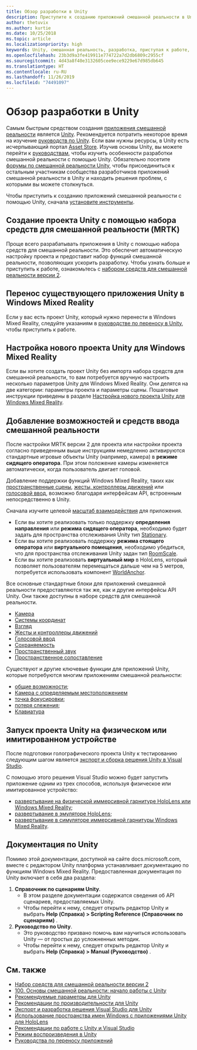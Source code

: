 ```yaml
---
title: Обзор разработки в Unity
description: Приступите к созданию приложений смешанной реальности в Unity.
author: thetuvix
ms.author: kurtie
ms.date: 10/25/2018
ms.topic: article
ms.localizationpriority: high
keywords: Unity, смешанная реальность, разработка, приступая к работе, новый проект, перенос, возможность, камера, имитация, эмуляция, документация
ms.openlocfilehash: 23b3d9a3fe419911e774722a7d2db6809c2955cf
ms.sourcegitcommit: 4d43a8f40e3132605cee9ece9229e67d985db645
ms.translationtype: HT
ms.contentlocale: ru-RU
ms.lasthandoff: 11/26/2019
ms.locfileid: "74491097"
---
```

# <a name="unity-development-overview"></a>Обзор разработки в Unity

Самым быстрым средством создания [приложения смешанной реальности](app-views.md) является [Unity](https://unity.com). Рекомендуется потратить некоторое время на изучение [руководств по Unity](https://unity3d.com/learn/tutorials). Если вам нужны ресурсы, в Unity есть исчерпывающий портал [Asset Store](https://www.assetstore.unity3d.com/). Изучив основы Unity, вы можете перейти к [руководствам](tutorials.md), чтобы изучить особенности разработки смешанной реальности с помощью Unity. Обязательно посетите [форумы по смешанной реальности Unity](https://forum.unity3d.com/forums/hololens.102/), чтобы присоединиться к остальным участникам сообщества разработчиков приложений смешанной реальности в Unity и находить решения проблем, с которыми вы можете столкнуться.

Чтобы приступить к созданию приложений смешанной реальности с помощью Unity, сначала [установите инструменты](install-the-tools.md). 

## <a name="new-unity-project-with-mixed-reality-toolkit"></a>Создание проекта Unity с помощью набора средств для смешанной реальности (MRTK) 

Проще всего разрабатывать приложения в Unity с помощью набора средств для смешанной реальности. Это обеспечит автоматическую настройку проекта и предоставит набор функций смешанной реальности, позволяющих ускорить разработку. Чтобы узнать больше и приступить к работе, ознакомьтесь с [набором средств для смешанной реальности версии 2](mrtk-getting-started.md). 

## <a name="porting-an-existing-unity-app-to-windows-mixed-reality"></a>Перенос существующего приложения Unity в Windows Mixed Reality

Если у вас есть проект Unity, который нужно перенести в Windows Mixed Reality, следуйте указаниям в [руководстве по переносу в Unity](porting-guides.md), чтобы приступить к работе.

## <a name="configuring-new-unity-project-for-windows-mixed-reality"></a>Настройка нового проекта Unity для Windows Mixed Reality

Если вы хотите создать проект Unity без импорта набора средств для смешанной реальности, то вам потребуется вручную настроить несколько параметров Unity для Windows Mixed Reality. Они делятся на две категории: параметры проекта и параметры сцены. Пошаговые инструкции приведены в разделе [Настройка нового проекта Unity для Windows Mixed Reality](Configure-Unity-Project.md).

## <a name="adding-mixed-reality-capabilities-and-inputs"></a>Добавление возможностей и средств ввода смешанной реальности

После настройки MRTK версии 2 для проекта или настройки проекта согласно приведенным выше инструкциям немедленно активируются стандартные игровые объекты Unity (например, камера) в **режиме сидящего оператора**. При этом положение камеры изменяется автоматически, когда пользователь двигает головой.

Добавление поддержки функций Windows Mixed Reality, таких как [пространственные сцены](coordinate-systems.md#spatial-coordinate-systems), [жесты, контроллеры движений](gestures-and-motion-controllers-in-unity.md) или [голосовой ввод](voice-input-in-unity.md), возможно благодаря интерфейсам API, встроенным непосредственно в Unity. 

Сначала изучите целевой [масштаб взаимодействия](coordinate-systems.md) для приложения.
* Если вы хотите реализовать только поддержку **определения направления** или **режима сидящего оператора**, необходимо будет задать для пространства отслеживания Unity тип [Stationary](coordinate-systems-in-unity.md#building-an-orientation-only-or-seated-scale-experience).
* Если вы хотите реализовать поддержку **режима стоящего оператора** или **виртуального помещения**, необходимо убедиться, что для пространства отслеживания Unity задан тип [RoomScale](coordinate-systems-in-unity.md#building-an-orientation-only-or-seated-scale-experience).
* Если вы хотите реализовать **виртуальный мир** в HoloLens, который позволяет пользователям перемещаться дальше чем на 5 метров, потребуется использовать компонент [WorldAnchor](coordinate-systems-in-unity.md#building-a-world-scale-experience).

Все основные стандартные блоки для приложений смешанной реальности предоставляются так же, как и другие интерфейсы API Unity. Они также доступны в наборе средств для смешанной реальности.
* [Камера](camera-in-unity.md)
* [Системы координат](coordinate-systems-in-unity.md)
* [Взгляд](gaze-in-unity.md)
* [Жесты и контроллеры движений](gestures-and-motion-controllers-in-unity.md)
* [Голосовой ввод](voice-input-in-unity.md)
* [Сохраняемость](persistence-in-unity.md)
* [Пространственный звук](spatial-sound-in-unity.md)
* [Пространственное сопоставление](spatial-mapping-in-unity.md)

Существуют и другие ключевые функции для приложений Unity, которые потребуются многим приложениям смешанной реальности:
* [общие возможности](shared-experiences-in-unity.md);
* [Камера с определяемым местоположением](locatable-camera-in-unity.md)
* [точка фокусировки](focus-point-in-unity.md);
* [потеря слежения](tracking-loss-in-unity.md);
* [Клавиатура](keyboard-input-in-unity.md)

## <a name="running-your-unity-project-on-a-real-or-simulated-device"></a>Запуск проекта Unity на физическом или имитированном устройстве

После подготовки голографического проекта Unity к тестированию следующим шагом является [экспорт и сборка решения Unity в Visual Studio](exporting-and-building-a-unity-visual-studio-solution.md).

С помощью этого решения Visual Studio можно будет запустить приложение одним из трех способов, используя физическое или имитированное устройство:
* [развертывание на физической иммерсивной гарнитуре HoloLens или Windows Mixed Reality](using-visual-studio.md);
* [развертывание в эмуляторе HoloLens](using-the-hololens-emulator.md);
* [развертывание в симуляторе иммерсивной гарнитуры Windows Mixed Reality](using-the-windows-mixed-reality-simulator.md).

## <a name="unity-documentation"></a>Документация по Unity

Помимо этой документации, доступной на сайте docs.microsoft.com, вместе с редактором Unity платформа устанавливает документацию по функциям Windows Mixed Reality. Предоставленная документация по Unity включает в себя два раздела:
1. **Справочник по сценариям Unity**.
    * В этом разделе документации содержатся сведения об API сценариев, предоставляемых Unity.
    * Чтобы перейти к нему, следует открыть редактор Unity и выбрать **Help (Справка) > Scripting Reference (Справочник по сценариям)** .
2. **Руководство по Unity**.
    * Это руководство призвано помочь вам научиться использовать Unity — от простых до усложненных методик.
    * Чтобы перейти к нему, следует открыть редактор Unity и выбрать **Help (Справка) > Manual (Руководство)** .

## <a name="see-also"></a>См. также
* [Набор средств для смешанной реальности версии 2](mrtk-getting-started.md)
* [100. Основы смешанной реальности: начало работы с Unity](holograms-100.md)
* [Рекомендуемые параметры для Unity](recommended-settings-for-unity.md)
* [Рекомендации по производительности для Unity](performance-recommendations-for-unity.md)
* [Экспорт и разработка решения Visual Studio для Unity](exporting-and-building-a-unity-visual-studio-solution.md)
* [Использование пространства имен Windows с приложениями Unity для HoloLens](using-the-windows-namespace-with-unity-apps-for-hololens.md)
* [Рекомендации по работе с Unity и Visual Studio](best-practices-for-working-with-unity-and-visual-studio.md)
* [Режим воспроизведения в Unity](unity-play-mode.md)
* [Руководства по переносу приложений](porting-guides.md)
